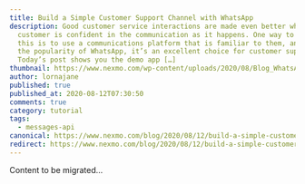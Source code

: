 ```yaml
---
title: Build a Simple Customer Support Channel with WhatsApp
description: Good customer service interactions are made even better when the
  customer is confident in the communication as it happens. One way to achieve
  this is to use a communications platform that is familiar to them, and given
  the popularity of WhatsApp, it’s an excellent choice for customer support!
  Today’s post shows you the demo app […]
thumbnail: https://www.nexmo.com/wp-content/uploads/2020/08/Blog_WhatsApp_CustomerService_1200x600.png
author: lornajane
published: true
published_at: 2020-08-12T07:30:50
comments: true
category: tutorial
tags:
  - messages-api
canonical: https://www.nexmo.com/blog/2020/08/12/build-a-simple-customer-support-channel-with-whatsapp
redirect: https://www.nexmo.com/blog/2020/08/12/build-a-simple-customer-support-channel-with-whatsapp
---
```

Content to be migrated...